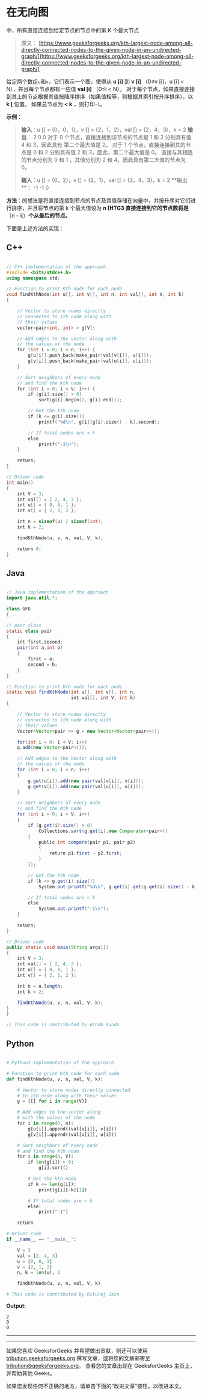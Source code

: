 # 在无向图

中，所有直接连接到给定节点的节点中的第 K 个最大节点

> 原文： [https://www.geeksforgeeks.org/kth-largest-node-among-all-directly-connected-nodes-to-the-given-node-in-an-undirected-graph/](https://www.geeksforgeeks.org/kth-largest-node-among-all-directly-connected-nodes-to-the-given-node-in-an-undirected-graph/)

给定两个数组`u`和`v`，它们表示一个图，使得从 **u [i]** 到 **v [i]** （0≤v [i]，u [i] < N），并且每个节点都有一些值 **val [i]** （0≤i < N）。 对于每个节点，如果直接连接到其上的节点根据其值按降序排序（如果值相等，则根据其索引按升序排序），以 **k [** 位置。 如果总节点为 **< k** ，则打印`-1`。

**示例**：

> **输入**：u [] = {0，0，1}，v [] = {2，1，2}，val [] = {2，4，3}，k = 2
> **输出**：
> 2
> 0
> 0
> 对于 0 个节点，直接连接到该节点的节点是 1 和 2
> 分别具有值 4 和 3，因此具有 第二个最大值是 2。
> 对于 1 个节点，直接连接到其的节点是 0 和 2
> 分别具有值 2 和 3，因此，第二个最大值是 0。 直接与其相连的节点分别为 0 和 1
> ，其值分别为 2 和 4，因此具有第二大值的节点为 0。
> 
> **输入**：u [] = {0，2}，v [] = {2，1}，val [] = {2，4，3}，k = 2
> **输出 **：
> -1
> -1
> 0

**方法**：的想法是将直接连接到节点的节点及其值存储在向量中，并按升序对它们进行排序，并且将节点的第 k 个最大值设为 **n [HTG3 直接连接到它的节点数将是**（n – k）**个从最后的节点。**

下面是上述方法的实现：

## C++

```cpp

// C++ implementation of the approach 
#include <bits/stdc++.h> 
using namespace std; 

// Function to print Kth node for each node 
void findKthNode(int u[], int v[], int n, int val[], int V, int k) 
{ 

    // Vector to store nodes directly 
    // connected to ith node along with 
    // their values 
    vector<pair<int, int> > g[V]; 

    // Add edges to the vector along with 
    // the values of the node 
    for (int i = 0; i < n; i++) { 
        g[u[i]].push_back(make_pair(val[v[i]], v[i])); 
        g[v[i]].push_back(make_pair(val[u[i]], u[i])); 
    } 

    // Sort neighbors of every node 
    // and find the Kth node 
    for (int i = 0; i < V; i++) { 
        if (g[i].size() > 0) 
            sort(g[i].begin(), g[i].end()); 

        // Get the kth node 
        if (k <= g[i].size()) 
            printf("%d\n", g[i][g[i].size() - k].second); 

        // If total nodes are < k 
        else
            printf("-1\n"); 
    } 

    return; 
} 

// Driver code 
int main() 
{ 
    int V = 3; 
    int val[] = { 2, 4, 3 }; 
    int u[] = { 0, 0, 1 }; 
    int v[] = { 2, 1, 2 }; 

    int n = sizeof(u) / sizeof(int); 
    int k = 2; 

    findKthNode(u, v, n, val, V, k); 

    return 0; 
} 

```

## Java

```java

// Java implementation of the approach  
import java.util.*; 

class GFG 
{ 

// pair class 
static class pair 
{ 
    int first,second; 
    pair(int a,int b) 
    { 
        first = a; 
        second = b; 
    } 
} 

// Function to print Kth node for each node  
static void findKthNode(int u[], int v[], int n,  
                        int val[], int V, int k)  
{  

    // Vector to store nodes directly  
    // connected to ith node along with  
    // their values  
    Vector<Vector<pair >> g = new Vector<Vector<pair>>(); 

    for(int i = 0; i < V; i++) 
    g.add(new Vector<pair>()); 

    // Add edges to the Vector along with  
    // the values of the node  
    for (int i = 0; i < n; i++)  
    {  
        g.get(u[i]).add(new pair(val[v[i]], v[i]));  
        g.get(v[i]).add(new pair(val[u[i]], u[i]));  
    }  

    // Sort neighbors of every node  
    // and find the Kth node  
    for (int i = 0; i < V; i++) 
    {  
        if (g.get(i).size() > 0)  
            Collections.sort(g.get(i),new Comparator<pair>()  
        {  
            public int compare(pair p1, pair p2)  
            {  
                return p1.first - p2.first;  
            }  
        });  

        // Get the kth node  
        if (k <= g.get(i).size())  
            System.out.printf("%d\n", g.get(i).get(g.get(i).size() - k).second);  

        // If total nodes are < k  
        else
            System.out.printf("-1\n");  
    }  

    return;  
}  

// Driver code  
public static void main(String args[]) 
{  
    int V = 3;  
    int val[] = { 2, 4, 3 };  
    int u[] = { 0, 0, 1 };  
    int v[] = { 2, 1, 2 };  

    int n = u.length;  
    int k = 2;  

    findKthNode(u, v, n, val, V, k);  
} 
}  

// This code is contributed by Arnab Kundu 

```

## Python

```py

# Python3 implementation of the approach  

# Function to print Kth node for each node  
def findKthNode(u, v, n, val, V, k):  

    # Vector to store nodes directly connected  
    # to ith node along with their values  
    g = [[] for i in range(V)] 

    # Add edges to the vector along  
    # with the values of the node  
    for i in range(0, n):   
        g[u[i]].append((val[v[i]], v[i]))  
        g[v[i]].append((val[u[i]], u[i]))  

    # Sort neighbors of every node  
    # and find the Kth node  
    for i in range(0, V): 
        if len(g[i]) > 0:  
            g[i].sort()  

        # Get the kth node  
        if k <= len(g[i]):  
            print(g[i][-k][1])  

        # If total nodes are < k  
        else: 
            print("-1")  

    return 

# Driver code  
if __name__ == "__main__": 

    V = 3 
    val = [2, 4, 3]   
    u = [0, 0, 1]  
    v = [2, 1, 2]   
    n, k = len(u), 2

    findKthNode(u, v, n, val, V, k)  

# This code is contributed by Rituraj Jain 

```

**Output:**

```
2
0
0

```



* * *

* * *

如果您喜欢 GeeksforGeeks 并希望做出贡献，则还可以使用 [tribution.geeksforgeeks.org](https://contribute.geeksforgeeks.org/) 撰写文章，或将您的文章邮寄至 tribution@geeksforgeeks.org。 查看您的文章出现在 GeeksforGeeks 主页上，并帮助其他 Geeks。

如果您发现任何不正确的地方，请单击下面的“改进文章”按钮，以改进本文。